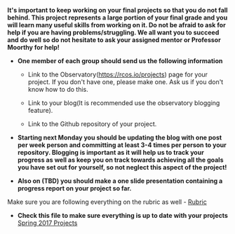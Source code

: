 **It's important to keep working on your final projects so that you do not fall behind. This project represents a large portion of your final grade
and you will learn many useful skills from working on it. Do not be afraid to ask for help if you are having problems/struggling.
We all want you to succeed and do well so do not hesitate to ask your assigned mentor or Professor Moorthy for help!**

- **One member of each group should send us the following information**

  - Link to the Observatory(https://rcos.io/projects) page for your project. If you don't have one, please make one. Ask us if you don't know how to do this.

  - Link to your blog(It is recommended use the observatory blogging feature).

  - Link to the Github repository of your project.

- **Starting next Monday you should be updating the blog with one post per week person and committing at least 3-4 times per person to your repository. Blogging
is important as it will help us to track your progress as well as keep you on track towards achieving all the goals you have set out for yourself, so not
neglect this aspect of the project!**

- **Also on (TBD) you should make a one slide presentation containing a progress report on your project so far.**

Make sure you are following everything on the rubric as well - [Rubric](GradingRubric-for-Projects.md)

- **Check this file to make sure everything is up to date with your projects** 
[Spring 2017 Projects](Spring2017Projects.md)